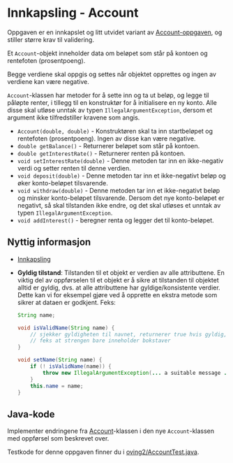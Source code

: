 # Innkapsling - Account

Oppgaven er en innkapslet og litt utvidet variant av [Account-oppgaven](../oving1/Account.md), og stiller større krav til validering.

Et `Account`-objekt inneholder data om beløpet som står på kontoen og rentefoten (prosentpoeng).

Begge verdiene skal oppgis og settes når objektet opprettes og ingen av verdiene kan være negative.

`Account`-klassen har metoder for å sette inn og ta ut beløp, og legge til påløpte renter, i tillegg til en konstruktør for å initialisere en ny konto. Alle disse skal utløse unntak av typen `IllegalArgumentException`, dersom et argument ikke tilfredstiller kravene som angis.

- `Account(double, double)` - Konstruktøren skal ta inn startbeløpet og rentefoten (prosentpoeng). Ingen av disse kan være negative.
- `double getBalance()` - Returnerer beløpet som står på kontoen.
- `double getInterestRate()` - Returnerer renten på kontoen.
- `void setInterestRate(double)` - Denne metoden tar inn en ikke-negativ verdi og setter renten til denne verdien.
- `void deposit(double)` - Denne metoden tar inn et ikke-negativt beløp og øker konto-beløpet tilsvarende.
- `void withdraw(double)` - Denne metoden tar inn et ikke-negativt beløp og minsker konto-beløpet tilsvarende. Dersom det nye konto-beløpet er negativt, så skal tilstanden ikke endre, og det skal utløses et unntak av typen `IllegalArgumentException`.
- `void addInterest()` - beregner renta og legger det til konto-beløpet.

## Nyttig informasjon

- [Innkapsling](https://www.w3schools.com/java/java_encapsulation.asp)
- **Gyldig tilstand**: Tilstanden til et objekt er verdien av alle attributtene. En viktig del av oppførselen til et objekt er å sikre at tilstanden til objektet alltid er gyldig, dvs. at alle attributtene har gyldige/konsistente verdier. Dette kan vi for eksempel gjøre ved å opprette en ekstra metode som sikrer at dataen er godkjent. Feks:

  ```Java
  String name;

  void isValidName(String name) {
      // sjekker gyldigheten til navnet, returnerer true hvis gyldig, false hvis ikke
      // feks at strengen bare inneholder bokstaver
  }

  void setName(String name) {
      if (! isValidName(name)) {
          throw new IllegalArgumentException(... a suitable message ...);
      }
      this.name = name;
  }
  ```

## Java-kode

Implementer endringene fra [Account](../oving1/Account.md)-klassen i den nye `Account`-klassen med oppførsel som beskrevet over.

Testkode for denne oppgaven finner du i [oving2/AccountTest.java](../../src/test/java/oving2/AccountTest.java).

